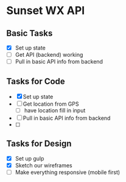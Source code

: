 # Sunset WX API

## Basic Tasks
- [x] Set up state
- [ ] Get API (backend) working
- [ ] Pull in basic API info from backend

## Tasks for Code
- [x] Set up state
- [ ] Get location from GPS
  - [ ] have location fill in input
- [ ] Pull in basic API info from backend
- [ ]

## Tasks for Design
- [x] Set up gulp
- [x] Sketch our wireframes
- [ ] Make everything responsive (mobile first)
